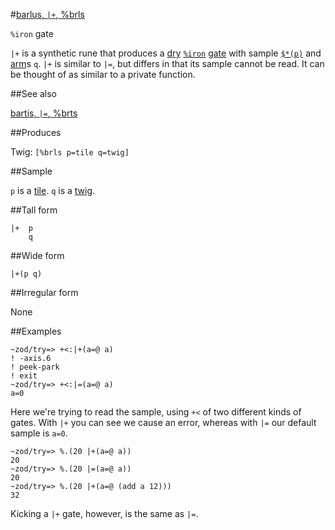 #[barlus, `|+`, %brls](#brls)

`%iron` gate

`|+` is a synthetic rune that produces a [dry]() [`%iron`]() [gate]() with sample [`$*(p)`]() and [arm]()s `q`. `|+` is similar to `|=`, but differs in that its sample cannot be read. It can be thought of as similar to a private function.

##See also

[bartis, `|=`, %brts](#brts)

##Produces

Twig: `[%brls p=tile q=twig]`

##Sample

`p` is a [tile]().
`q` is a [twig]().

##Tall form

    |+  p
        q

##Wide form

    |+(p q)

##Irregular form

None

##Examples

    ~zod/try=> +<:|+(a=@ a)
    ! -axis.6
    ! peek-park
    ! exit
    ~zod/try=> +<:|=(a=@ a)
    a=0

Here we're trying to read the sample, using `+<` of two different kinds of gates. With `|+` you can see we cause an error, whereas with `|=` our default sample is `a=0`.

    ~zod/try=> %.(20 |+(a=@ a))
    20
    ~zod/try=> %.(20 |=(a=@ a))
    20
    ~zod/try=> %.(20 |+(a=@ (add a 12)))
    32

Kicking a `|+` gate, however, is the same as `|=`.
